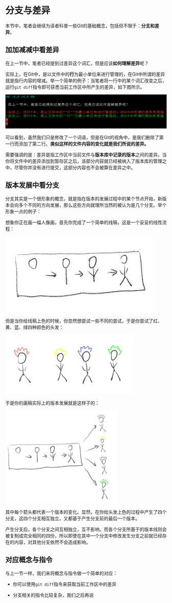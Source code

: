# 分支与差异

本节中，笔者会继续为读者科普一些Git的基础概念，包括但不限于：**分支和差异**。

## 加加减减中看差异

在上一节中，笔者已经提到过差异这个词汇，但是应该**如何理解差异**呢？

实际上，在Git中，是以文件中的**行**为最小单位来进行管理的，在Git中所谓的差异就是指行内容的增减。举一个简单的例子：当笔者将一行中的某个词汇改变之后，运行`git diff`指令即可获悉当前工作区中所产生的差异，如下图所示。

![](分支与差异.assets/86c8b87e24f48f8086d59d0a655de120ad949686.png)

可以看到，虽然我们只是修改了一个词语，但是在Git的视角中，是我们删除了第一行而添加了第二行。**类似这样的文件内容的变化就是我们所说的差异。**

需要强调的是：差异是指工作区中当前文件与**版本库中记录的版本**之间的差异。当你将文件中的差异添加到暂存区之后，该部分内容就已经被纳入了版本库的管理之中，尽管你并没有进行提交，这部分内容也不会被算在差异之中。

## 版本发展中看分支

分支其实是一个很形象的概念，就是指在版本的发展过程中的某个节点开始，新版本会向多个不同的方向发展，那么这些方向就理所当然的被认为是几个分支。举个形象一点的例子：

想象你正在画一幅人像画，首先你完成了一个简单的线稿，这是一个妥妥的线性流程：

<img src="分支与差异.assets/4bb5bbe93b30ee3e8560a3e46e8b2c302dd42b9e.jpg" title="" alt="1690887729976.jpg" data-align="center">

但是当你给线稿上色的时候，你忽然想尝试一些不同的尝试，于是你尝试了红、黄、蓝、绿四种颜色的头发：

<img title="" src="分支与差异.assets/5bdc92dc6c4c4b6cff89034b367608f35fc653f3.png" alt="1690888157373.png" data-align="center" width="400">

于是你的画稿实际上的版本发展就是这样子的：

<img title="" src="分支与差异.assets/4058a224e97d60a1a9fd09127f297c2834e37d91.png" alt="1690888197932.png" data-align="center" width="350">

其中每个箭头都代表一个版本的变化。显然，在你给头发上色的过程中产生了四个分支，这四个分支相互独立，又都基于产生分支前的最后一个版本。

产生分支后，各个分支之间互相独立，互不影响。而各个分支所基于的版本线则会被复制成完全相同的四份，所以即使在其中一个分支中修改发生分支之前就已经存在的内容，对其他分支依然不会造成影响。

## 对应概念与指令

与上一节一样，我们来将概念与指令做一个简单的对应：

* 你可以使用`git diff`指令来获取当前工作区中的差异

* 分支相关的指令比较复杂，我们之后再说
